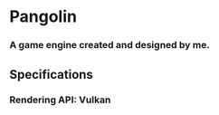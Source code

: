 # Pangolin
### A game engine created and designed by me. 

## Specifications
### Rendering API: Vulkan
